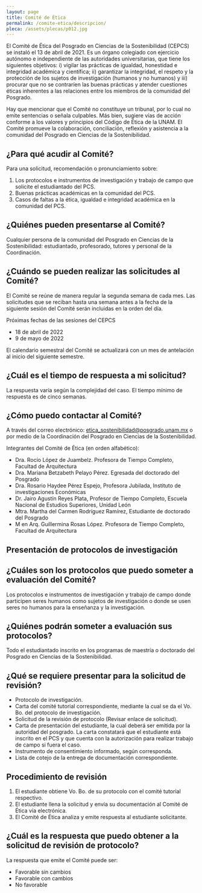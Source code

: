 ```yaml
---
layout: page
title: Comité de Ética
permalink: /comite-etica/descripcion/
pleca: /assets/plecas/p012.jpg
---
```


El Comité de Ética del Posgrado en Ciencias de la Sostenibilidad (CEPCS) se instaló el 13 de abril de 2021. Es un órgano colegiado con ejercicio autónomo e independiente de las autoridades universitarias, que tiene los siguientes objetivos: i) vigilar las prácticas de igualdad, honestidad e integridad académica y científica; ii) garantizar la integridad, el respeto y la protección de los sujetos de investigación (humanos y no humanos) y iii) procurar que no se contraríen las buenas prácticas y atender cuestiones éticas inherentes a las relaciones entre los miembros de la comunidad del Posgrado. 
 
Hay que mencionar que el Comité no constituye un tribunal, por lo cual no emite sentencias o señala culpables. Más bien, sugiere vías de acción conforme a los valores y principios del Código de Ética de la UNAM. El Comité promueve la colaboración, conciliación, reflexión y asistencia a la comunidad del Posgrado en Ciencias de la Sostenibilidad. 
 
## ¿Para qué acudir al Comité? 
Para una solicitud, recomendación o pronunciamiento sobre: 
 
 1. Los protocolos e instrumentos de investigación y trabajo de campo que solicite el estudiantado del PCS.
 2. Buenas prácticas académicas en la comunidad del PCS.
 3. Casos de faltas a la ética, igualdad e integridad académica en la comunidad del PCS.
 
## ¿Quiénes pueden presentarse al Comité?
Cualquier persona de la comunidad del Posgrado en Ciencias de la Sostenibilidad: estudiantado, profesorado, tutores y personal de la Coordinación. 

## ¿Cuándo se pueden realizar las solicitudes al Comité? 
El Comité se reúne de manera regular la segunda semana de cada mes. Las solicitudes que se reciban hasta una semana antes a la fecha de la siguiente sesión del Comité serán incluidas en la orden del día. 
 
Próximas fechas de las sesiones del CEPCS
 - 18 de abril de 2022
 - 9 de mayo de 2022

El calendario semestral del Comité se actualizará con un mes de antelación al inicio del siguiente semestre. 

## ¿Cuál es el tiempo de respuesta a mi solicitud? 
La respuesta varía según la complejidad del caso. El tiempo mínimo de respuesta es de cinco semanas.  
 
## ¿Cómo puedo contactar al Comité? 
 
A través del correo electrónico: <etica_sostenibilidad@posgrado.unam.mx>  o por medio de la Coordinación del Posgrado en Ciencias de la Sostenibilidad.
 
Integrantes del Comité de Ética (en orden alfabético):

  - Dra. Rocío López de Juambelz. Profesora de Tiempo Completo, Facultad de Arquitectura
 - Dra. Mariana Betzabeth Pelayo Pérez.  Egresada del doctorado del Posgrado  
 - Dra. Rosario Haydee Pérez Espejo, Profesora Jubilada, Instituto de investigaciones Económicas
 - Dr. Jairo Agustín Reyes Plata, Profesor de Tiempo Completo, Escuela Nacional de Estudios Superiores, Unidad León
 - Mtra. Martha del Carmen Rodríguez Ramírez, Estudiante de doctorado del Posgrado  
 - M en Arq. Guillermina Rosas López. Profesora de Tiempo Completo,  Facultad de Arquitectura

## Presentación de protocolos de investigación

## ¿Cuáles son los protocolos que puedo someter a evaluación del Comité? 
Los protocolos e instrumentos de investigación y trabajo de campo donde participen seres humanos como sujetos de investigación o donde se usen seres no humanos para la enseñanza y la investigación. 
 
## ¿Quiénes podrán someter a evaluación sus protocolos? 
Todo el estudiantado inscrito en los programas de maestría o doctorado del Posgrado en Ciencias de la Sostenibilidad. 
 
## ¿Qué se requiere presentar para la solicitud de revisión? 
 - Protocolo de investigación. 
 - Carta del comité tutorial correspondiente, mediante la cual se da el Vo. Bo. del protocolo de investigación.
 - Solicitud de la revisión de protocolo (Revisar enlace de solicitud). 
 - Carta de presentación del estudiante, la cual deberá ser emitida por la autoridad del posgrado. La carta constatará que el estudiante está inscrito en el PCS y que cuenta con la autorización para realizar trabajo de campo si fuera el caso. 
 - Instrumento de consentimiento informado, según corresponda. 
 - Lista de cotejo de la entrega de documentación correspondiente. 
 
## Procedimiento de revisión 
 1. El estudiante obtiene Vo. Bo.  de su protocolo con el comité tutorial respectivo. 
 2. El estudiante llena la solicitud y envía su documentación al Comité de Ética vía electrónica. 
 3. El Comité de Ética analiza y emite respuesta al estudiante solicitante. 
 
## ¿Cuál es la respuesta que puedo obtener a la solicitud de revisión de protocolo? 
La respuesta que emite el Comité puede ser: 
 - Favorable sin cambios
 - Favorable con cambios
 - No favorable

